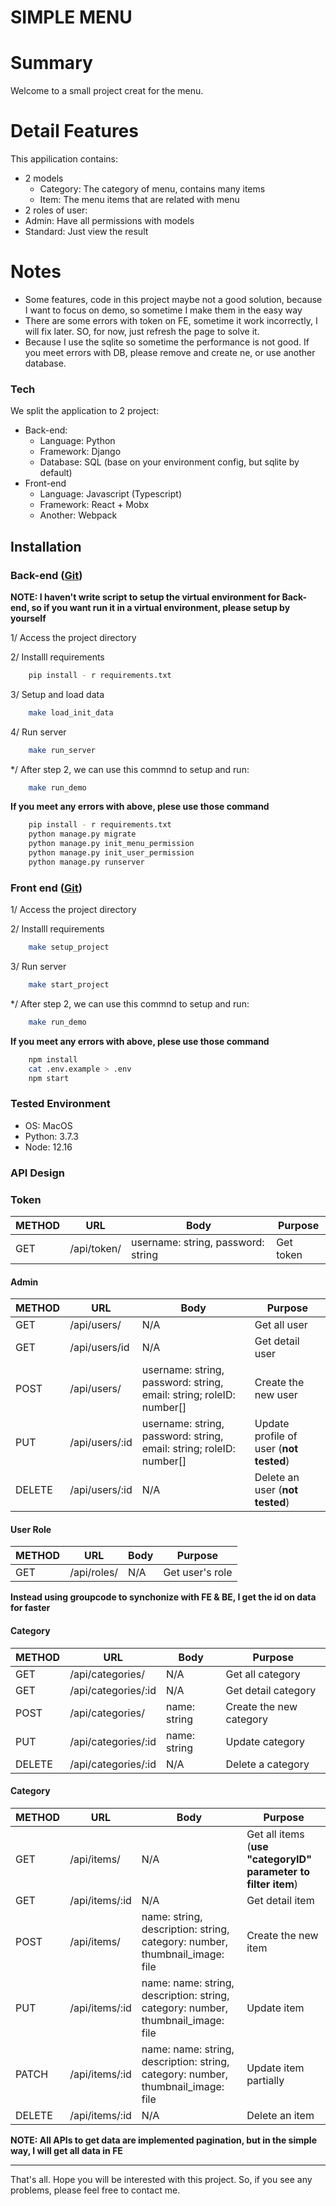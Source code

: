 # SIMPLE MENU

# Summary
Welcome to a small project creat for the menu. 

# Detail Features
This appilication contains:
* 2 models
  * Category: The category of menu, contains many items
  * Item: The menu items that are related with menu
 * 2 roles of user:
  * Admin: Have all permissions with models
  * Standard: Just view the result
 
# Notes
* Some features, code in this project maybe not a good solution, because I want to focus on demo, so sometime I make them in the easy way
* There are some errors with token on FE, sometime it work incorrectly, I will fix later. SO, for now, just refresh the page to solve it.
* Because I use the sqlite so sometime the performance is not good. If you meet errors with DB, please remove and create ne, or use another database.

### Tech

We split the application to 2 project:
* Back-end:
  * Language: Python
  * Framework: Django
  * Database: SQL (base on your environment config, but sqlite by default)
* Front-end
  * Language: Javascript (Typescript)
  * Framework: React + Mobx
  * Another: Webpack
 
Installation
----

### Back-end ([Git](https://github.com/quockhanh291996/simple-menu-BE))
**NOTE: I haven't write script to setup the virtual environment for Back-end, so if you want run it in a virtual environment, please setup by yourself**

1/ Access the project directory

2/ Installl requirements 
```sh
    pip install - r requirements.txt
```

3/ Setup and load data
```sh
    make load_init_data
```

4/ Run server
```sh
    make run_server
```
*/ After step 2, we can use this commnd to setup and run:
```sh
    make run_demo
```
**If you meet any errors with above, plese use those command**
```sh
    pip install - r requirements.txt
    python manage.py migrate
	python manage.py init_menu_permission
	python manage.py init_user_permission
	python manage.py runserver
```

### Front end ([Git](https://github.com/quockhanh291996/simple-menu-FE))
1/ Access the project directory

2/ Installl requirements 
```sh
    make setup_project
```

3/ Run server
```sh
    make start_project
```
*/ After step 2, we can use this commnd to setup and run:
```sh
    make run_demo
```

**If you meet any errors with above, plese use those command**
```sh
    npm install
	cat .env.example > .env
	npm start
```

### Tested Environment
* OS: MacOS
* Python: 3.7.3
* Node: 12.16

### API Design
### Token
| METHOD | URL | Body | Purpose |
| ------ | ------ | ------ | ------ |
| GET | /api/token/ | username: string, password: string | Get token  |

#### Admin
| METHOD | URL | Body | Purpose |
| ------ | ------ | ------ | ------ |
| GET | /api/users/ | N/A | Get all user |
| GET | /api/users/id | N/A | Get detail user |
| POST | /api/users/ | username: string, password: string, email: string; roleID: number[] | Create the new user | 
| PUT | /api/users/:id | username: string, password: string, email: string; roleID: number[] | Update profile of user (**not tested**) |
| DELETE | /api/users/:id | N/A | Delete an user (**not tested**) |

#### User Role
| METHOD | URL | Body | Purpose |
| ------ | ------ | ------ | ------ |
| GET | /api/roles/ | N/A | Get user's role |

**Instead using groupcode to synchonize with FE & BE, I get the id on data for faster**

#### Category
| METHOD | URL | Body | Purpose |
| ------ | ------ | ------ | ------ |
| GET | /api/categories/ | N/A | Get all category |
| GET | /api/categories/:id | N/A | Get detail category |
| POST | /api/categories/ | name: string | Create the new category | 
| PUT | /api/categories/:id | name: string | Update category|
| DELETE | /api/categories/:id | N/A | Delete a category  |

#### Category
| METHOD | URL | Body | Purpose |
| ------ | ------ | ------ | ------ |
| GET | /api/items/ | N/A | Get all items (**use "categoryID" parameter to filter item**)|
| GET | /api/items/:id | N/A | Get detail item |
| POST | /api/items/ | name: string, description: string, category: number, thumbnail_image: file | Create the new item | 
| PUT | /api/items/:id | name: name: string, description: string, category: number, thumbnail_image: file | Update item|
| PATCH | /api/items/:id | name: name: string, description: string, category: number, thumbnail_image: file | Update item partially|
| DELETE | /api/items/:id | N/A | Delete an item  |

**NOTE: All APIs to get data are implemented pagination, but in the simple way, I will get all data in FE**

-------------------------
That's all. Hope you will be interested with this project. So, if you see any problems, please feel free to contact me.
